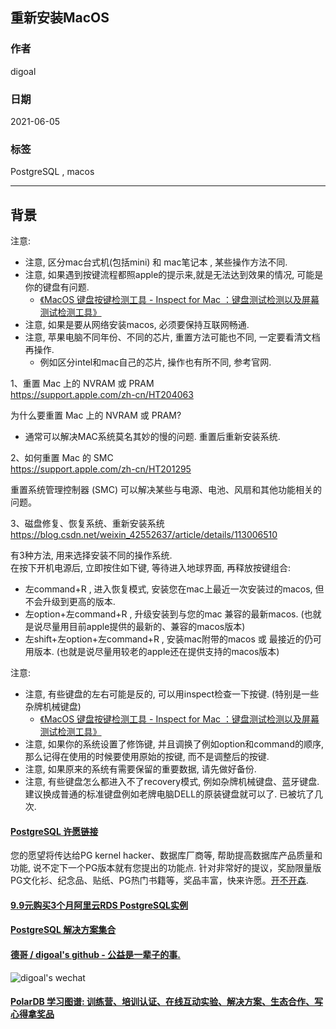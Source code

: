 ## 重新安装MacOS  
              
### 作者              
digoal              
              
### 日期              
2021-06-05              
              
### 标签              
PostgreSQL , macos         
              
----              
              
## 背景   
注意:  
- 注意, 区分mac台式机(包括mini) 和 mac笔记本 , 某些操作方法不同.    
- 注意, 如果遇到按键流程都照apple的提示来,就是无法达到效果的情况, 可能是你的键盘有问题.   
    - [《MacOS 键盘按键检测工具 - Inspect for Mac ：键盘测试检测以及屏幕测试检测工具》](../202111/20211103_03.md)  
- 注意, 如果是要从网络安装macos, 必须要保持互联网畅通.   
- 注意, 苹果电脑不同年份、不同的芯片, 重置方法可能也不同, 一定要看清文档再操作.   
    - 例如区分intel和mac自己的芯片, 操作也有所不同, 参考官网.  
  
1、重置 Mac 上的 NVRAM 或 PRAM  
https://support.apple.com/zh-cn/HT204063  
  
为什么要重置 Mac 上的 NVRAM 或 PRAM?  
- 通常可以解决MAC系统莫名其妙的慢的问题. 重置后重新安装系统.   
  
  
2、如何重置 Mac 的 SMC  
https://support.apple.com/zh-cn/HT201295  
  
重置系统管理控制器 (SMC) 可以解决某些与电源、电池、风扇和其他功能相关的问题。  
  
3、磁盘修复、恢复系统、重新安装系统  
https://blog.csdn.net/weixin_42552637/article/details/113006510   
  
有3种方法, 用来选择安装不同的操作系统.    
在按下开机电源后, 立即按住如下键, 等待进入地球界面, 再释放按键组合:  
- 左command+R , 进入恢复模式, 安装您在mac上最近一次安装过的macos, 但不会升级到更高的版本. 
- 左option+左command+R , 升级安装到与您的mac 兼容的最新macos. (也就是说尽量用目前apple提供的最新的、兼容的macos版本)  
- 左shift+左option+左command+R , 安装mac附带的macos 或 最接近的仍可用版本. (也就是说尽量用较老的apple还在提供支持的macos版本)  
  
注意:  
- 注意, 有些键盘的左右可能是反的, 可以用inspect检查一下按键.  (特别是一些杂牌机械键盘) 
    - [《MacOS 键盘按键检测工具 - Inspect for Mac ：键盘测试检测以及屏幕测试检测工具》](../202111/20211103_03.md)  
- 注意, 如果你的系统设置了修饰键, 并且调换了例如option和command的顺序, 那么记得在使用的时候要使用原始的按键, 而不是调整后的按键.  
- 注意, 如果原来的系统有需要保留的重要数据, 请先做好备份.  
- 注意, 有些键盘怎么都进入不了recovery模式, 例如杂牌机械键盘、蓝牙键盘. 建议换成普通的标准键盘例如老牌电脑DELL的原装键盘就可以了.  已被坑了几次.  
  
    
  
#### [PostgreSQL 许愿链接](https://github.com/digoal/blog/issues/76 "269ac3d1c492e938c0191101c7238216")
您的愿望将传达给PG kernel hacker、数据库厂商等, 帮助提高数据库产品质量和功能, 说不定下一个PG版本就有您提出的功能点. 针对非常好的提议，奖励限量版PG文化衫、纪念品、贴纸、PG热门书籍等，奖品丰富，快来许愿。[开不开森](https://github.com/digoal/blog/issues/76 "269ac3d1c492e938c0191101c7238216").  
  
  
#### [9.9元购买3个月阿里云RDS PostgreSQL实例](https://www.aliyun.com/database/postgresqlactivity "57258f76c37864c6e6d23383d05714ea")
  
  
#### [PostgreSQL 解决方案集合](https://yq.aliyun.com/topic/118 "40cff096e9ed7122c512b35d8561d9c8")
  
  
#### [德哥 / digoal's github - 公益是一辈子的事.](https://github.com/digoal/blog/blob/master/README.md "22709685feb7cab07d30f30387f0a9ae")
  
  
![digoal's wechat](../pic/digoal_weixin.jpg "f7ad92eeba24523fd47a6e1a0e691b59")
  
  
#### [PolarDB 学习图谱: 训练营、培训认证、在线互动实验、解决方案、生态合作、写心得拿奖品](https://www.aliyun.com/database/openpolardb/activity "8642f60e04ed0c814bf9cb9677976bd4")
  
